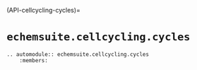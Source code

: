(API-cellcycling-cycles)=
# `echemsuite.cellcycling.cycles`

```{eval-rst}
.. automodule:: echemsuite.cellcycling.cycles
    :members:
```
